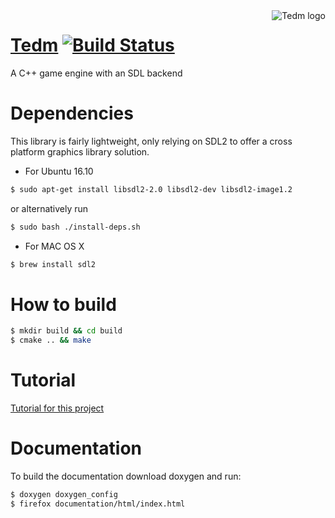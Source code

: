 <a href="https://github.com/DavidWatkins/Tedm">
    <img src="https://cdn.rawgit.com/DavidWatkins/Tedm/274b01b5/resources/Tedm.png" alt="Tedm logo"
         title="Tedm Logo" align="right" />
</a>

# [Tedm](https://github.com/DavidWatkins/Tedm) [![Build Status](https://travis-ci.org/DavidWatkins/Tedm.svg?branch=master)](https://travis-ci.org/DavidWatkins/Tedm)
A C++ game engine with an SDL backend

# Dependencies
This library is fairly lightweight, only relying on SDL2 to offer a cross platform graphics library solution. 
- For Ubuntu 16.10
```bash
$ sudo apt-get install libsdl2-2.0 libsdl2-dev libsdl2-image1.2
```
or alternatively run 
```bash
$ sudo bash ./install-deps.sh
```
- For MAC OS X
```bash
$ brew install sdl2
```

# How to build
```bash
$ mkdir build && cd build
$ cmake .. && make
```

# Tutorial
[Tutorial for this project](Tutorial.md)

# Documentation
To build the documentation download doxygen and run:
```bash
$ doxygen doxygen_config
$ firefox documentation/html/index.html
```
